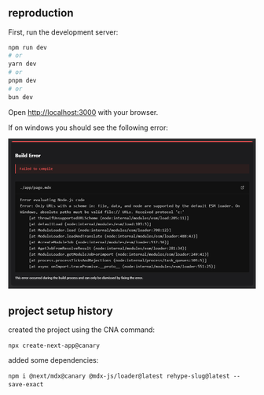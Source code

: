 #

## reproduction

First, run the development server:

```bash
npm run dev
# or
yarn dev
# or
pnpm dev
# or
bun dev
```

Open [http://localhost:3000](http://localhost:3000) with your browser.

If on windows you should see the following error:

![Error: Only URLs with a scheme in: file, data, and node are supported by the default ESM loader. On Windows, absolute paths must be valid file:// URLs. Received protocol 'c:'](https://raw.githubusercontent.com/chrisweb/nextjs_mdx-js-loader_windows_reproduction/refs/heads/main/public/problem_windows_screenshot.png)

## project setup history

created the project using the CNA command:

`npx create-next-app@canary`

added some dependencies:

`npm i @next/mdx@canary @mdx-js/loader@latest rehype-slug@latest --save-exact`